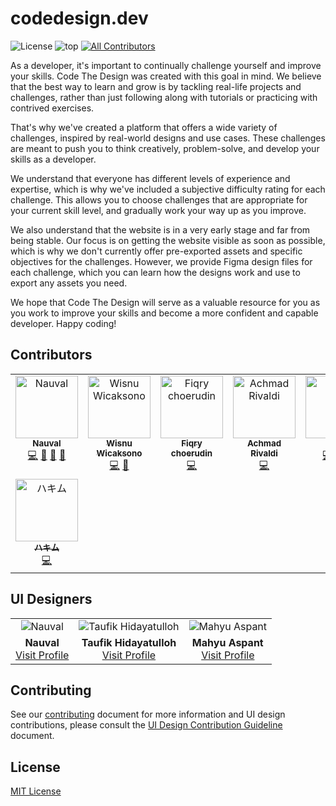 # codedesign.dev

![License](https://img.shields.io/github/license/nauvalazhar/code-design?style=flat-square) ![top](https://img.shields.io/github/languages/top/nauvalazhar/code-design?style=flat-square) <!-- ALL-CONTRIBUTORS-BADGE:START - Do not remove or modify this section -->
[![All Contributors](https://img.shields.io/badge/all_contributors-8-orange.svg?style=flat-square)](#contributors-)
<!-- ALL-CONTRIBUTORS-BADGE:END --> 


As a developer, it's important to continually challenge yourself and improve your skills. Code The Design was created with this goal in mind. We believe that the best way to learn and grow is by tackling real-life projects and challenges, rather than just following along with tutorials or practicing with contrived exercises.

That's why we've created a platform that offers a wide variety of challenges, inspired by real-world designs and use cases. These challenges are meant to push you to think creatively, problem-solve, and develop your skills as a developer.

We understand that everyone has different levels of experience and expertise, which is why we've included a subjective difficulty rating for each challenge. This allows you to choose challenges that are appropriate for your current skill level, and gradually work your way up as you improve.

We also understand that the website is in a very early stage and far from being stable. Our focus is on getting the website visible as soon as possible, which is why we don't currently offer pre-exported assets and specific objectives for the challenges. However, we provide Figma design files for each challenge, which you can learn how the designs work and use to export any assets you need.

We hope that Code The Design will serve as a valuable resource for you as you work to improve your skills and become a more confident and capable developer. Happy coding!

## Contributors

<!-- ALL-CONTRIBUTORS-LIST:START - Do not remove or modify this section -->
<!-- prettier-ignore-start -->
<!-- markdownlint-disable -->
<table>
  <tbody>
    <tr>
      <td align="center" valign="top" width="14.28%"><a href="http://nauv.al"><img src="https://avatars.githubusercontent.com/u/14899175?v=4?s=100" width="100px;" alt="Nauval"/><br /><sub><b>Nauval</b></sub></a><br /><a href="https://github.com/nauvalazhar/code-design/commits?author=nauvalazhar" title="Code">💻</a> <a href="#design-nauvalazhar" title="Design">🎨</a> <a href="#ideas-nauvalazhar" title="Ideas, Planning, & Feedback">🤔</a> <a href="https://github.com/nauvalazhar/code-design/commits?author=nauvalazhar" title="Documentation">📖</a></td>
      <td align="center" valign="top" width="14.28%"><a href="https://wiscaksono.me/"><img src="https://avatars.githubusercontent.com/u/63142229?v=4?s=100" width="100px;" alt="Wisnu Wicaksono"/><br /><sub><b>Wisnu Wicaksono</b></sub></a><br /><a href="https://github.com/nauvalazhar/code-design/commits?author=wiscaksono" title="Code">💻</a> <a href="#design-wiscaksono" title="Design">🎨</a></td>
      <td align="center" valign="top" width="14.28%"><a href="http://fiqry.dev"><img src="https://avatars.githubusercontent.com/u/25787603?v=4?s=100" width="100px;" alt="Fiqry choerudin"/><br /><sub><b>Fiqry choerudin</b></sub></a><br /><a href="https://github.com/nauvalazhar/code-design/commits?author=fiqryq" title="Code">💻</a></td>
      <td align="center" valign="top" width="14.28%"><a href="https://mrtampan.github.io/"><img src="https://avatars.githubusercontent.com/u/33930946?v=4?s=100" width="100px;" alt="Achmad Rivaldi"/><br /><sub><b>Achmad Rivaldi</b></sub></a><br /><a href="https://github.com/nauvalazhar/code-design/commits?author=mrtampan" title="Code">💻</a></td>
      <td align="center" valign="top" width="14.28%"><a href="http://perdidev.github.io"><img src="https://avatars.githubusercontent.com/u/108800230?v=4?s=100" width="100px;" alt="Perdi"/><br /><sub><b>Perdi</b></sub></a><br /><a href="https://github.com/nauvalazhar/code-design/commits?author=perdiDev" title="Code">💻</a> <a href="#design-perdiDev" title="Design">🎨</a> <a href="https://github.com/nauvalazhar/code-design/commits?author=perdiDev" title="Documentation">📖</a></td>
      <td align="center" valign="top" width="14.28%"><a href="https://hendraaagil.dev"><img src="https://avatars.githubusercontent.com/u/54741166?v=4?s=100" width="100px;" alt="Hendra Agil"/><br /><sub><b>Hendra Agil</b></sub></a><br /><a href="https://github.com/nauvalazhar/code-design/commits?author=hendraaagil" title="Code">💻</a></td>
      <td align="center" valign="top" width="14.28%"><a href="https://up2dul.com"><img src="https://avatars.githubusercontent.com/u/36098718?v=4?s=100" width="100px;" alt="Abdul Malik"/><br /><sub><b>Abdul Malik</b></sub></a><br /><a href="https://github.com/nauvalazhar/code-design/commits?author=up2dul" title="Code">💻</a></td>
    </tr>
    <tr>
      <td align="center" valign="top" width="14.28%"><a href="https://haikel.my.id"><img src="https://avatars.githubusercontent.com/u/77146709?v=4?s=100" width="100px;" alt="ハキム"/><br /><sub><b>ハキム</b></sub></a><br /><a href="https://github.com/nauvalazhar/code-design/commits?author=haikelz" title="Code">💻</a></td>
    </tr>
  </tbody>
</table>

<!-- markdownlint-restore -->
<!-- prettier-ignore-end -->

<!-- ALL-CONTRIBUTORS-LIST:END -->
<!-- prettier-ignore-start -->
<!-- markdownlint-disable -->

<!-- markdownlint-restore -->
<!-- prettier-ignore-end -->

<!-- ALL-CONTRIBUTORS-LIST:END -->

## UI Designers

<table width="100%">
  <tr>
    <td align="center"><img src="https://codedesign.dev/_next/image?url=%2Fnauval.jpg&w=128&q=75" alt="Nauval"></td>
    <td align="center"><img src="https://codedesign.dev/_next/image?url=%2Ftaufik.jpeg&w=128&q=75" alt="Taufik Hidayatulloh"></td>
    <td align="center"><img src="https://codedesign.dev/_next/image?url=%2Fmahyu.jpeg&w=128&q=75" alt="Mahyu Aspant"></td>
  </tr>
  <tr>
    <td align="center">
      <b>Nauval</b>
      <br>
      <a href="https://www.figma.com/@mhd">Visit Profile</a>
    </td>
    <td align="center">
      <b>Taufik Hidayatulloh</b>
      <br>
      <a href="https://www.figma.com/@opik">Visit Profile</a>
    </td>
    <td align="center">
      <b>Mahyu Aspant</b>
      <br>
      <a href="https://www.figma.com/@mahyuaspant">Visit Profile</a>
    </td>
  </tr>
</table>

## Contributing

See our [contributing](https://github.com/nauvalazhar/code-design/blob/main/CONTRIBUTING.md) document for more information and UI design contributions, please consult the [UI Design Contribution Guideline](https://github.com/nauvalazhar/code-design/blob/main/CONTRIBUTING_DESIGN.md) document.



## License
[MIT License](https://github.com/nauvalazhar/code-design/blob/main/LICENSE)
